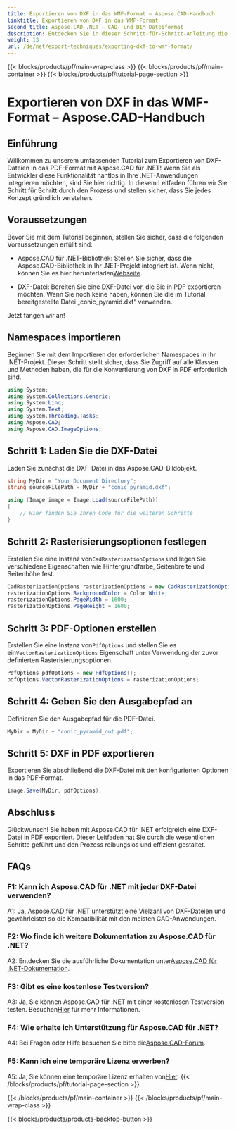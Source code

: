 ```yaml
---
title: Exportieren von DXF in das WMF-Format – Aspose.CAD-Handbuch
linktitle: Exportieren von DXF in das WMF-Format
second_title: Aspose.CAD .NET – CAD- und BIM-Dateiformat
description: Entdecken Sie in dieser Schritt-für-Schritt-Anleitung die nahtlose Integration von Aspose.CAD für .NET, um DXF-Dateien mühelos in PDF zu exportieren.
weight: 13
url: /de/net/export-techniques/exporting-dxf-to-wmf-format/
---
```


{{< blocks/products/pf/main-wrap-class >}}
{{< blocks/products/pf/main-container >}}
{{< blocks/products/pf/tutorial-page-section >}}

# Exportieren von DXF in das WMF-Format – Aspose.CAD-Handbuch

## Einführung

Willkommen zu unserem umfassenden Tutorial zum Exportieren von DXF-Dateien in das PDF-Format mit Aspose.CAD für .NET! Wenn Sie als Entwickler diese Funktionalität nahtlos in Ihre .NET-Anwendungen integrieren möchten, sind Sie hier richtig. In diesem Leitfaden führen wir Sie Schritt für Schritt durch den Prozess und stellen sicher, dass Sie jedes Konzept gründlich verstehen.

## Voraussetzungen

Bevor Sie mit dem Tutorial beginnen, stellen Sie sicher, dass die folgenden Voraussetzungen erfüllt sind:

-  Aspose.CAD für .NET-Bibliothek: Stellen Sie sicher, dass die Aspose.CAD-Bibliothek in Ihr .NET-Projekt integriert ist. Wenn nicht, können Sie es hier herunterladen[Webseite](https://releases.aspose.com/cad/net/).

- DXF-Datei: Bereiten Sie eine DXF-Datei vor, die Sie in PDF exportieren möchten. Wenn Sie noch keine haben, können Sie die im Tutorial bereitgestellte Datei „conic_pyramid.dxf“ verwenden.

Jetzt fangen wir an!

## Namespaces importieren

Beginnen Sie mit dem Importieren der erforderlichen Namespaces in Ihr .NET-Projekt. Dieser Schritt stellt sicher, dass Sie Zugriff auf alle Klassen und Methoden haben, die für die Konvertierung von DXF in PDF erforderlich sind.

```csharp
using System;
using System.Collections.Generic;
using System.Linq;
using System.Text;
using System.Threading.Tasks;
using Aspose.CAD;
using Aspose.CAD.ImageOptions;
```

## Schritt 1: Laden Sie die DXF-Datei

Laden Sie zunächst die DXF-Datei in das Aspose.CAD-Bildobjekt.

```csharp
string MyDir = "Your Document Directory";
string sourceFilePath = MyDir + "conic_pyramid.dxf";

using (Image image = Image.Load(sourceFilePath))
{
    // Hier finden Sie Ihren Code für die weiteren Schritte
}
```

## Schritt 2: Rasterisierungsoptionen festlegen

 Erstellen Sie eine Instanz von`CadRasterizationOptions` und legen Sie verschiedene Eigenschaften wie Hintergrundfarbe, Seitenbreite und Seitenhöhe fest.

```csharp
CadRasterizationOptions rasterizationOptions = new CadRasterizationOptions();
rasterizationOptions.BackgroundColor = Color.White;
rasterizationOptions.PageWidth = 1600;
rasterizationOptions.PageHeight = 1600;
```

## Schritt 3: PDF-Optionen erstellen

 Erstellen Sie eine Instanz von`PdfOptions` und stellen Sie es ein`VectorRasterizationOptions` Eigenschaft unter Verwendung der zuvor definierten Rasterisierungsoptionen.

```csharp
PdfOptions pdfOptions = new PdfOptions();
pdfOptions.VectorRasterizationOptions = rasterizationOptions;
```

## Schritt 4: Geben Sie den Ausgabepfad an

Definieren Sie den Ausgabepfad für die PDF-Datei.

```csharp
MyDir = MyDir + "conic_pyramid_out.pdf";
```

## Schritt 5: DXF in PDF exportieren

Exportieren Sie abschließend die DXF-Datei mit den konfigurierten Optionen in das PDF-Format.

```csharp
image.Save(MyDir, pdfOptions);
```

## Abschluss

Glückwunsch! Sie haben mit Aspose.CAD für .NET erfolgreich eine DXF-Datei in PDF exportiert. Dieser Leitfaden hat Sie durch die wesentlichen Schritte geführt und den Prozess reibungslos und effizient gestaltet.

## FAQs

### F1: Kann ich Aspose.CAD für .NET mit jeder DXF-Datei verwenden?

A1: Ja, Aspose.CAD für .NET unterstützt eine Vielzahl von DXF-Dateien und gewährleistet so die Kompatibilität mit den meisten CAD-Anwendungen.

### F2: Wo finde ich weitere Dokumentation zu Aspose.CAD für .NET?

 A2: Entdecken Sie die ausführliche Dokumentation unter[Aspose.CAD für .NET-Dokumentation](https://reference.aspose.com/cad/net/).

### F3: Gibt es eine kostenlose Testversion?

 A3: Ja, Sie können Aspose.CAD für .NET mit einer kostenlosen Testversion testen. Besuchen[Hier](https://releases.aspose.com/) für mehr Informationen.

### F4: Wie erhalte ich Unterstützung für Aspose.CAD für .NET?

A4: Bei Fragen oder Hilfe besuchen Sie bitte die[Aspose.CAD-Forum](https://forum.aspose.com/c/cad/19).

### F5: Kann ich eine temporäre Lizenz erwerben?

 A5: Ja, Sie können eine temporäre Lizenz erhalten von[Hier](https://purchase.aspose.com/temporary-license/).
{{< /blocks/products/pf/tutorial-page-section >}}

{{< /blocks/products/pf/main-container >}}
{{< /blocks/products/pf/main-wrap-class >}}

{{< blocks/products/products-backtop-button >}}
